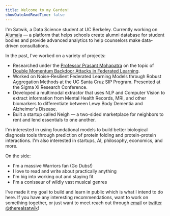 ```yaml
---
title: Welcome to my Garden!
showDateAndReadTime: false
---
```


I'm Satwik, a Data Science student at UC Berkeley. Currently working on [Alumala](https://www.alumala.com/) — a platform that helps schools create alumni database for student bodies and provide advanced analytics to help counselors make data-driven consultations.

In the past, I've worked on a variety of projects:
- Researched under the [Professor Prasant Mohapatra](https://faculty.engineering.ucdavis.edu/mohapatra/) on the topic of [Double Momentum Backdoor Attacks in Federated Learning](https://doi.org/10.47611/jsrhs.v12i1.3644).
- Worked on Noise-Resilient Federated Learning Models through Robust Aggregation Methods at the UC Santa Cruz SIP Program. Presented at the Sigma Xi Research Conference.
- Developed a multimodal extractor that uses NLP and Computer Vision to extract information from Mental Health Records, MRI, and other biomarkers to differentiate between Lewy Body Dementia and Alzheimer's Disease.
- Built a startup called Neigh — a two-sided marketplace for neighbors to rent and lend essentials to one another.

I'm interested in using foundational models to build better biological diagnosis tools through prediction of protein folding and protein-protein interactions. I'm also interested in startups, AI, philosophy, economics, and more.

On the side:
- I'm a massive Warriors fan (Go Dubs!)
- I love to read and write about practically anything
- I'm big into working out and staying fit
- I'm a conisseur of wildly vast musical genres

I've made it my goal to build and learn in public which is what I intend to do here. If you have any interesting recommendations, want to work on something together, or just want to meet reach out through [email](mailto:satwikp@berkeley.edu) or [twitter @therealsatwik](https://twitter.com/therealsatwik)!
